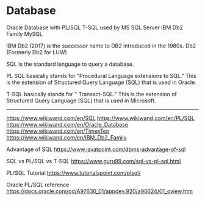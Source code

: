 # Database



Oracle Database with PL/SQL
T-SQL used by MS SQL Server
IBM Db2 Family
MySQL

IBM Db2 (2017) is the successor name to DB2 introduced in the 1980s.
Db2 (Formerly Db2 for LUW)

SQL is the standard language to query a database.

PL SQL basically stands for "Procedural Language extensions to SQL." This is the extension of Structured Query Language (SQL) that is used in Oracle.

T-SQL basically stands for " Transact-SQL." This is the extension of Structured Query Language (SQL) that is used in Microsoft.


---

https://www.wikiwand.com/en/SQL
https://www.wikiwand.com/en/PL/SQL
https://www.wikiwand.com/en/Oracle_Database
https://www.wikiwand.com/en/TimesTen
https://www.wikiwand.com/en/IBM_Db2_Family


Advantage of SQL
https://www.javatpoint.com/dbms-advantage-of-sql

SQL vs PL/SQL vs T-SQL
https://www.guru99.com/sql-vs-pl-sql.html

PL/SQL Tutorial
https://www.tutorialspoint.com/plsql/

Oracle PL/SQL reference
https://docs.oracle.com/cd/A97630_01/appdev.920/a96624/01_oview.htm
